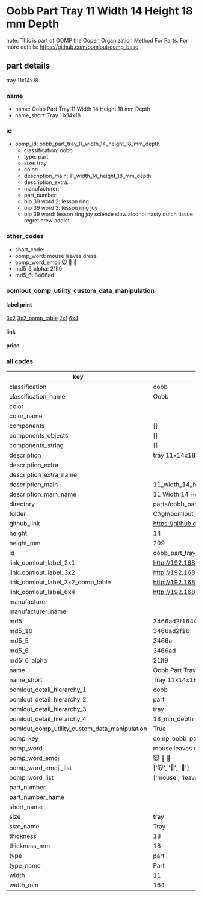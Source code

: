 # Oobb Part Tray 11 Width 14 Height 18 mm Depth  

note: This is part of OOMP the Oopen Organization Method For Parts. For more details: https://github.com/oomlout/oomp_base

##  part details
  



tray 11x14x18



### name
* name: Oobb Part Tray 11 Width 14 Height 18 mm Depth
* name_short: Tray 11x14x18 
### id
* oomp_id: oobb_part_tray_11_width_14_height_18_mm_depth
  * classification: oobb
  * type: part
  * size: tray
  * color: 
  * description_main: 11_width_14_height_18_mm_depth
  * description_extra: 
  * manufacturer: 
  * part_number: 
  * bip 39 word 2: lesson ring
  * bip 39 word 3: lesson ring joy
  * bip 39 word: lesson ring joy science slow alcohol nasty dutch tissue regret crew addict

### other_codes
* short_code: 
* oomp_word: mouse leaves dress
* oomp_word_emoji :mouse: :leaves: :dress:
* md5_6_alpha: 21lt9
* md5_6: 3466ad






### oomlout_oomp_utility_custom_data_manipulation
#### label print
[3x2](http://192.168.1.245:1112/?label=oomp%2021lt9)
[3x2_oomp_table](http://192.168.1.108:1112/?label=oomp%2021lt9)
[2x1](http://192.168.1.242:1112/?label=oomp%2021lt9)
[6x4](http://192.168.1.55:1112/?label=oomp%2021lt9)    

#### link

                              

#### price







### all codes 
| key | value |  
| --- | --- |  
| classification | oobb |  
| classification_name | Oobb |  
| color |  |  
| color_name |  |  
| components | [] |  
| components_objects | [] |  
| components_string | [] |  
| description | tray 11x14x18 |  
| description_extra |  |  
| description_extra_name |  |  
| description_main | 11_width_14_height_18_mm_depth |  
| description_main_name | 11 Width 14 Height 18 mm Depth |  
| directory | parts/oobb_part_tray_11_width_14_height_18_mm_depth |  
| folder | C:\gh\oomlout_oobb_version_4_generated_parts\parts\oobb_part_tray_11_width_14_height_18_mm_depth |  
| github_link | https://github.com/oomlout/oomlout_oomp_part_src/tree/main/parts/oobb_part_tray_11_width_14_height_18_mm_depth |  
| height | 14 |  
| height_mm | 209 |  
| id | oobb_part_tray_11_width_14_height_18_mm_depth |  
| link_oomlout_label_2x1 | http://192.168.1.242:1112/?label=oomp%2021lt9 |  
| link_oomlout_label_3x2 | http://192.168.1.245:1112/?label=oomp%2021lt9 |  
| link_oomlout_label_3x2_oomp_table | http://192.168.1.108:1112/?label=oomp%2021lt9 |  
| link_oomlout_label_6x4 | http://192.168.1.55:1112/?label=oomp%2021lt9 |  
| manufacturer |  |  
| manufacturer_name |  |  
| md5 | 3466ad2f1644726418661c0ef12e8403 |  
| md5_10 | 3466ad2f16 |  
| md5_5 | 3466a |  
| md5_6 | 3466ad |  
| md5_6_alpha | 21lt9 |  
| name | Oobb Part Tray 11 Width 14 Height 18 mm Depth |  
| name_short | Tray 11x14x18  |  
| oomlout_detail_hierarchy_1 | oobb |  
| oomlout_detail_hierarchy_2 | part |  
| oomlout_detail_hierarchy_3 | tray |  
| oomlout_detail_hierarchy_4 | 18_mm_depth |  
| oomlout_oomp_utility_custom_data_manipulation | True |  
| oomp_key | oomp_oobb_part_tray_11_width_14_height_18_mm_depth |  
| oomp_word | mouse leaves dress |  
| oomp_word_emoji | :mouse: :leaves: :dress: |  
| oomp_word_emoji_list | [':mouse:', ':leaves:', ':dress:'] |  
| oomp_word_list | ['mouse', 'leaves', 'dress'] |  
| part_number |  |  
| part_number_name |  |  
| short_name |  |  
| size | tray |  
| size_name | Tray |  
| thickness | 18 |  
| thickness_mm | 18 |  
| type | part |  
| type_name | Part |  
| width | 11 |  
| width_mm | 164 |  

